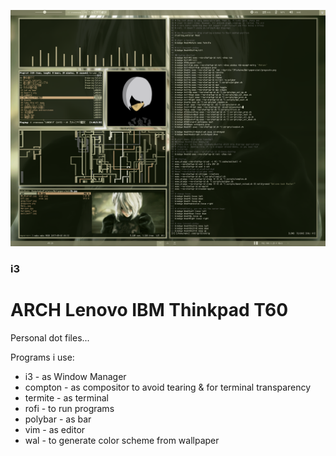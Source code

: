![Screenshot](https://raw.githubusercontent.com/Irfanator/dotfiles_master_t60_arch/master/screenshot.png "Screenshot")
### i3


# ARCH Lenovo IBM Thinkpad T60

Personal dot files...

Programs i use:
+  i3 - as Window Manager
+  compton - as compositor to avoid tearing & for terminal transparency
+  termite - as terminal
+  rofi - to run programs
+  polybar - as bar
+  vim - as editor
+  wal - to generate color scheme from wallpaper
